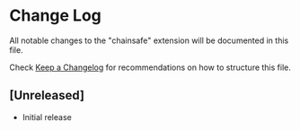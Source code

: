 # Change Log

All notable changes to the "chainsafe" extension will be documented in this file.

Check [Keep a Changelog](http://keepachangelog.com/) for recommendations on how to structure this file.

## [Unreleased]

- Initial release